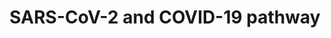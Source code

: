 ---
annotations:
- type: Pathway Ontology
  value: disease pathway
- type: Disease Ontology
  value: COVID-19
- type: Disease Ontology
  value: disease by infectious agent
authors:
- Egonw
- L Dupuis
- Evelo
- AlexanderPico
- MaintBot
- Fehrhart
- Mkutmon
- Eweitz
description: 'Collaborative project for curation biological processes involved in
  the COVID-19 disease after SARS-Cov-2 infection. It focuses on experimental evidence
  and plays with improved annotation of complexes and with the Evidence and Conclusion
  Ontology. The complexes link to EBI''s Complex Portal, resulting from a collaboration
  with that database at the recent online ELIXIR biohackathon. Editing this pathway
  is (at this moment) coordinated via the wikipathways.slack.com #sarscov2 channel.
  Additionally, please feel free to add suggestions to the discussion page (see the
  tab at the top of this page). The large viral Spike protein (S or surface glycoprotein)
  forms trimers. It interacts with the host''s ACE2 receptor to establish binding
  (Hoffmann et al 2020). There are suggestions for more than one cell entry mechanism,
  with the evidence for ACE2/TMPRSS2 entry being most clear now. Lack of expression
  of TMPRSS2 may explain age differences in COVID19 severity. In this mechanism, to
  enter the virus needs to be primed by the host protease TMPRSS2 that splits the
  Spike protein into 2 peptides S1 and S2. S1 contains the ACE2 receptor binding site,
  S2 binds to the host cell membrane which leads to membrane fusion, the start of
  the uptake process. The ACE2 receptor interaction was also suggested as the start
  of specific lung-damaging effects. Other human genes that may be involved in alternative
  cell uptake mechanisms include CTSL and SLC6A19.'
last-edited: 2021-12-17
organisms:
- Homo sapiens
redirect_from:
- /index.php/Pathway:WP4846
- /instance/WP4846
schema-jsonld:
- '@context': https://schema.org/
  '@id': https://wikipathways.github.io/pathways/WP4846.html
  '@type': Dataset
  creator:
    '@type': Organization
    name: WikiPathways
  description: 'Collaborative project for curation biological processes involved in
    the COVID-19 disease after SARS-Cov-2 infection. It focuses on experimental evidence
    and plays with improved annotation of complexes and with the Evidence and Conclusion
    Ontology. The complexes link to EBI''s Complex Portal, resulting from a collaboration
    with that database at the recent online ELIXIR biohackathon. Editing this pathway
    is (at this moment) coordinated via the wikipathways.slack.com #sarscov2 channel.
    Additionally, please feel free to add suggestions to the discussion page (see
    the tab at the top of this page). The large viral Spike protein (S or surface
    glycoprotein) forms trimers. It interacts with the host''s ACE2 receptor to establish
    binding (Hoffmann et al 2020). There are suggestions for more than one cell entry
    mechanism, with the evidence for ACE2/TMPRSS2 entry being most clear now. Lack
    of expression of TMPRSS2 may explain age differences in COVID19 severity. In this
    mechanism, to enter the virus needs to be primed by the host protease TMPRSS2
    that splits the Spike protein into 2 peptides S1 and S2. S1 contains the ACE2
    receptor binding site, S2 binds to the host cell membrane which leads to membrane
    fusion, the start of the uptake process. The ACE2 receptor interaction was also
    suggested as the start of specific lung-damaging effects. Other human genes that
    may be involved in alternative cell uptake mechanisms include CTSL and SLC6A19.'
  keywords:
  - SARS-CoV-2
  - phosphoprotein
  - trimer
  - 25HC
  - 'Activation of '
  - response
  - nsp7
  - ORF14
  - NSP3-NSP4-NSP6
  - fusion
  - PL2-PRO
  - nsp1-40S
  - orf1a
  - FURIN
  - Viral RNA synthesis
  - ExoN
  - 3CL-PRO
  - ORF6
  - SCARB1
  - complex
  - nsp8
  - orf1
  - TMPRSS2
  - protein
  - TLR7
  - polymerase
  - Hijack of
  - Endocytosis
  - ORF7a
  - SLC6A19
  - induction and
  - Type I interferon
  - nsp10
  - nsp6
  - RNA
  - nsp5
  - sphingosine
  - HDL
  - cholesterol
  - proteins
  - membrane
  - orf1ab
  - nsp1
  - nsp12
  - nucleocapsid
  - ORF7b
  - envelope
  - surface
  - nsp16
  - nsp9
  - Integrative stress
  - nsp13
  - NLRP3
  - nsp2
  - TMPRSS4
  - ORF3a
  - ACAT
  - glycoprotein
  - ubiquitination
  - protein N
  - Protein expression
  - NRP1
  - ORF8
  - heparan sulfate
  - CTSL
  - ACE2
  - 40S
  - inflammasome
  - recognition complex
  - S2 subunit
  - Membrane
  - nsp15
  - signaling
  - Pathogenesis
  - protein E
  - nsp4
  - glycoprotein M
  - glycoprotein S
  - dimer
  - ORF10
  license: CC0
  name: SARS-CoV-2 and COVID-19 pathway
seo: CreativeWork
title: SARS-CoV-2 and COVID-19 pathway
wpid: WP4846
---
